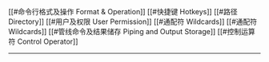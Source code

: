 


[[#命令行格式及操作 Format & Operation]]
[[#快捷键 Hotkeys]]
[[#路径 Directory]]
[[#用户及权限 User Permission]]
[[#通配符 Wildcards]]
[[#通配符 Wildcards]]
[[#管线命令及结果储存 Piping and Output Storage]]
[[#控制运算符 Control Operator]]

---



